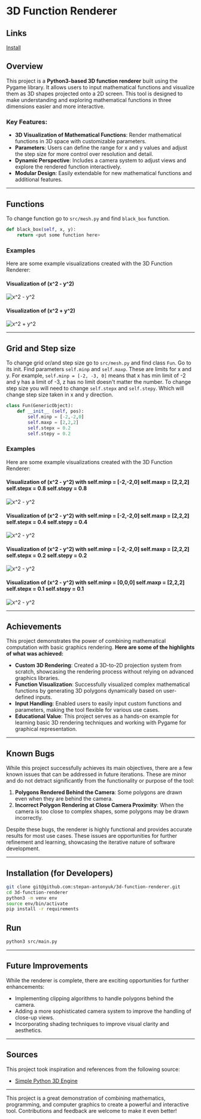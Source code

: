 

# 3D Function Renderer

## Links

 [Install](#installation-for-developers)

## Overview

This project is a **Python3-based 3D function renderer** built using the Pygame library. It allows users to input mathematical functions and visualize them as 3D shapes projected onto a 2D screen. This tool is designed to make understanding and exploring mathematical functions in three dimensions easier and more interactive.  

### Key Features:
- **3D Visualization of Mathematical Functions**: Render mathematical functions in 3D space with customizable parameters.
- **Parameters**: Users can define the range for x and y values and adjust the step size for more control over resolution and detail.
- **Dynamic Perspective**: Includes a camera system to adjust views and explore the rendered function interactively.
- **Modular Design**: Easily extendable for new mathematical functions and additional features.

---

## Functions

To change function go to ```src/mesh.py``` and find ```black_box``` function.

```python
def black_box(self, x, y):
    return <put some function here>
```

### Examples

Here are some example visualizations created with the 3D Function Renderer:

#### Visualization of \(x^2 - y^2\)
![x^2 - y^2](imgs/Screenshot%202024-12-02%20194112.png)

#### Visualization of \(x^2 + y^2\)
![x^2 + y^2](imgs/Screenshot%202024-12-02%20194240.png)

---

## Grid and Step size

To change grid or/and step size go to ```src/mesh.py``` and find class ```Fun```. Go to its init. Find parameters ```self.minp``` and ```self.maxp```. These are limits for x and y.
For example, ```self.minp = [-2, -3, 0]``` means that x has min limit of -2 and y has a limit of -3, z has no limit doesn't matter the number. To change step size you will need to change ```self.stepx``` and ```self.stepy```. Which will change step size taken in x and y direction.

```python
class Fun(GenericObject):
    def __init__ (self, pos):
        self.minp = [-2,-2,0]
        self.maxp = [2,2,2]
        self.stepx = 0.2
        self.stepy = 0.2

```

### Examples

Here are some example visualizations created with the 3D Function Renderer:

#### Visualization of \(x^2 - y^2\) with self.minp = [-2,-2,0] self.maxp = [2,2,2] self.stepx = 0.8 self.stepy = 0.8
![x^2 - y^2](imgs/Screenshot%202024-12-02%20204608.png)

#### Visualization of \(x^2 - y^2\) with self.minp = [-2,-2,0] self.maxp = [2,2,2] self.stepx = 0.4 self.stepy = 0.4
![x^2 - y^2](imgs/Screenshot%202024-12-02%20194112.png)

#### Visualization of \(x^2 - y^2\) with self.minp = [-2,-2,0] self.maxp = [2,2,2] self.stepx = 0.2 self.stepy = 0.2
![x^2 - y^2](imgs/Screenshot%202024-12-02%20204730.png)

#### Visualization of \(x^2 - y^2\) with self.minp = [0,0,0] self.maxp = [2,2,2] self.stepx = 0.1 self.stepy = 0.1
![x^2 - y^2](imgs/Screenshot%202024-12-02%20204912.png)

---

## Achievements

This project demonstrates the power of combining mathematical computation with basic graphics rendering. **Here are some of the highlights of what was achieved:**

- **Custom 3D Rendering**: Created a 3D-to-2D projection system from scratch, showcasing the rendering process without relying on advanced graphics libraries.
- **Function Visualization**: Successfully visualized complex mathematical functions by generating 3D polygons dynamically based on user-defined inputs.
- **Input Handling**: Enabled users to easily input custom functions and parameters, making the tool flexible for various use cases.
- **Educational Value**: This project serves as a hands-on example for learning basic 3D rendering techniques and working with Pygame for graphical representation.

---

## Known Bugs

While this project successfully achieves its main objectives, there are a few known issues that can be addressed in future iterations. These are minor and do not detract significantly from the functionality or purpose of the tool:  

1. **Polygons Rendered Behind the Camera**: Some polygons are drawn even when they are behind the camera.  
2. **Incorrect Polygon Rendering at Close Camera Proximity**: When the camera is too close to complex shapes, some polygons may be drawn incorrectly.  

Despite these bugs, the renderer is highly functional and provides accurate results for most use cases. These issues are opportunities for further refinement and learning, showcasing the iterative nature of software development.

---

## Installation (for Developers)

```bash
git clone git@github.com:stepan-antonyuk/3d-function-renderer.git
cd 3d-function-renderer
python3 -m venv env
source env/bin/activate
pip install -r requirements
```

## Run

```bash
python3 src/main.py
```

---

## Future Improvements

While the renderer is complete, there are exciting opportunities for further enhancements:
- Implementing clipping algorithms to handle polygons behind the camera.
- Adding a more sophisticated camera system to improve the handling of close-up views.
- Incorporating shading techniques to improve visual clarity and aesthetics.

---

## Sources

This project took inspiration and references from the following source:
- [Simple Python 3D Engine](https://github.com/FinFetChannel/SimplePython3DEngine/tree/main)

---

This project is a great demonstration of combining mathematics, programming, and computer graphics to create a powerful and interactive tool. Contributions and feedback are welcome to make it even better!
